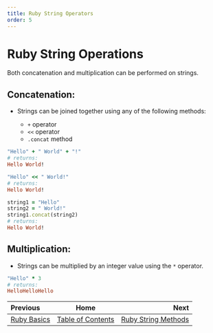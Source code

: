 ```yaml
---
title: Ruby String Operators
order: 5
---
```

# Ruby String Operations

Both concatenation and multiplication can be performed on strings.

## Concatenation:

- Strings can be joined together using any of the following methods:

  - `+` operator
  - `<<` operator
  - `.concat` method

```ruby
"Hello" + " World" + "!"
# returns:
Hello World!
```

```ruby
"Hello" << " World!"
# returns:
Hello World!
```

```ruby
string1 = "Hello"
string2 = " World!"
string1.concat(string2)
# returns:
Hello World!
```

## Multiplication:

- Strings can be multiplied by an integer value using the `*` operator.

```ruby
"Hello" * 3
# returns:
HelloHelloHello
```

| Previous | Home | Next |
| :---         |     :---:      |          ---: |
| [Ruby Basics](Ruby-Strings)   | [Table of Contents](Ruby-Strings)      | [Ruby String Methods](Ruby-String-Methods)    |
